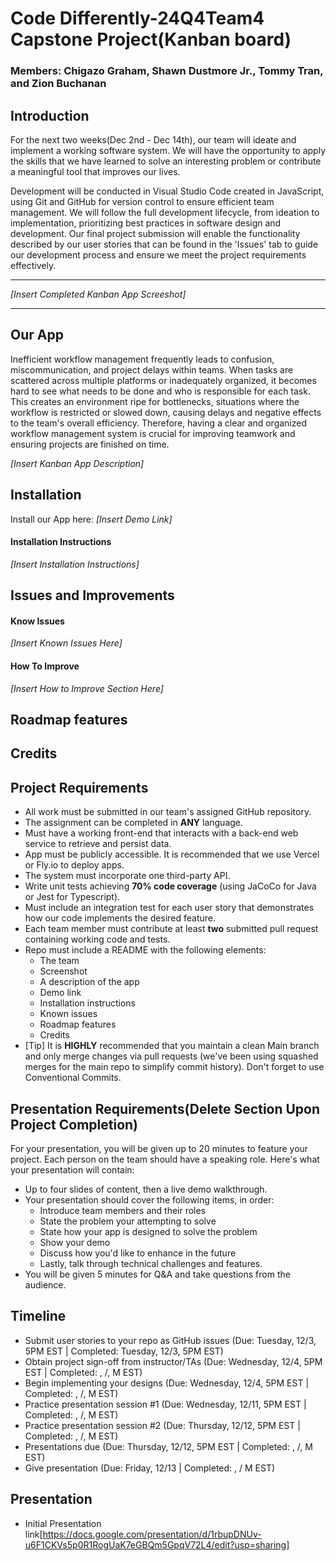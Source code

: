# Code Differently-24Q4Team4 Capstone Project(Kanban board)

### Members: Chigazo Graham, Shawn Dustmore Jr., Tommy Tran, and Zion Buchanan

## Introduction

For the next two weeks(Dec 2nd - Dec 14th), our team will ideate and implement a working software system. We will have the opportunity to apply the skills that we have learned to solve an interesting problem or contribute a meaningful tool that improves our lives.

Development will be conducted in Visual Studio Code created in JavaScript, using Git and GitHub for version control to ensure efficient team management. We will follow the full development lifecycle, from ideation to implementation, prioritizing best practices in software design and development. Our final project submission will enable the functionality described by our user stories that can be found in the 'Issues' tab to guide our development process and ensure we meet the project requirements effectively.

---
*[Insert Completed Kanban App Screeshot]*
***

## Our App

Inefficient workflow management frequently leads to confusion, miscommunication, and project delays within teams. When tasks are scattered across multiple platforms or inadequately organized, it becomes hard to see what needs to be done and who is responsible for each task. This creates an environment ripe for bottlenecks, situations where the workflow is restricted or slowed down, causing delays and negative effects to the team's overall efficiency. Therefore, having a clear and organized workflow management system is crucial for improving teamwork and ensuring projects are finished on time.

*[Insert Kanban App Description]*

## Installation

Install our App here: *[Insert Demo Link]*

#### Installation Instructions
*[Insert Installation Instructions]*

## Issues and Improvements

#### Know Issues
*[Insert Known Issues Here]*

#### How To Improve
*[Insert How to Improve Section Here]*

## Roadmap features

## Credits

## Project Requirements

-  All work must be submitted in our team's assigned GitHub repository.
-  The assignment can be completed in **ANY** language.
-  Must have a working front-end that interacts with a back-end web service to retrieve and persist data.
-  App must be publicly accessible. It is recommended that we use Vercel or Fly.io to deploy apps.
-  The system must incorporate one third-party API.
-  Write unit tests achieving **70% code coverage** (using JaCoCo for Java or Jest for Typescript).
-  Must include an integration test for each user story that demonstrates how our code implements the desired feature.
-  Each team member must contribute at least **two** submitted pull request containing working code and tests.
-  Repo must include a README with the following elements:
    - The team
    - Screenshot
    - A description of the app
    - Demo link
    - Installation instructions
    - Known issues
    - Roadmap features
    - Credits
- [Tip] It is **HIGHLY** recommended that you maintain a clean Main branch and only merge changes via pull requests (we've been using squashed merges for the main repo to simplify commit history). Don't forget to use Conventional Commits.

## Presentation Requirements(Delete Section Upon Project Completion)

For your presentation, you will be given up to 20 minutes to feature your project. Each person on the team should have a speaking role. Here's what your presentation will contain:

- Up to four slides of content, then a live demo walkthrough.
- Your presentation should cover the following items, in order:
    - Introduce team members and their roles
    - State the problem your attempting to solve
    - State how your app is designed to solve the problem
    - Show your demo
    - Discuss how you'd like to enhance in the future
    - Lastly, talk through technical challenges and features.
- You will be given 5 minutes for Q&A and take questions from the audience.

## Timeline

* Submit user stories to your repo as GitHub issues (Due: Tuesday, 12/3, 5PM EST | Completed: Tuesday, 12/3, 5PM EST)
* Obtain project sign-off from instructor/TAs (Due: Wednesday, 12/4, 5PM EST | Completed: , /, M EST)
* Begin implementing your designs (Due: Wednesday, 12/4, 5PM EST | Completed: , /, M EST)
* Practice presentation session #1 (Due: Wednesday, 12/11, 5PM EST | Completed: , /, M EST)
* Practice presentation session #2 (Due: Thursday, 12/12, 5PM EST | Completed: , /, M EST)
* Presentations due (Due: Thursday, 12/12, 5PM EST | Completed: , /, M EST)
* Give presentation (Due: Friday, 12/13 | Completed: , / M EST)

## Presentation

* Initial Presentation link[https://docs.google.com/presentation/d/1rbupDNUv-u6F1CKVs5p0R1RogUaK7eGBQm5GpqV72L4/edit?usp=sharing]




